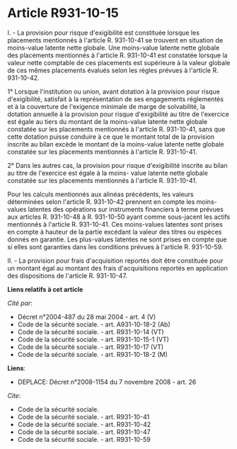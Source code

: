 # Article R931-10-15

I. - La provision pour risque d'exigibilité est constituée lorsque les placements mentionnés à l'article R. 931-10-41 se
trouvent en situation de moins-value latente nette globale. Une moins-value latente nette globale des placements mentionnés à
l'article R. 931-10-41 est constatée lorsque la valeur nette comptable de ces placements est supérieure à la valeur globale
de ces mêmes placements évalués selon les règles prévues à l'article R. 931-10-42.

1° Lorsque l'institution ou union, avant dotation à la provision pour risque d'exigibilité, satisfait à la représentation de
ses engagements réglementés et à la couverture de l'exigence minimale de marge de solvabilité, la dotation annuelle à la
provision pour risque d'exigibilité au titre de l'exercice est égale au tiers du montant de la moins-value latente nette
globale constatée sur les placements mentionnés à l'article R. 931-10-41, sans que cette dotation puisse conduire à ce que le
montant total de la provision inscrite au bilan excède le montant de la moins-value latente nette globale constatée sur les
placements mentionnés à l'article R. 931-10-41.

2° Dans les autres cas, la provision pour risque d'exigibilité inscrite au bilan au titre de l'exercice est égale à la moins-
value latente nette globale constatée sur les placements mentionnés à l'article R. 931-10-41.

Pour les calculs mentionnés aux alinéas précédents, les valeurs déterminées selon l'article R. 931-10-42 prennent en compte
les moins-values latentes des opérations sur instruments financiers à terme prévues aux articles R. 931-10-48 à R. 931-10-50
ayant comme sous-jacent les actifs mentionnés à l'article R. 931-10-41. Ces moins-values latentes sont prises en compte à
hauteur de la partie excédant la valeur des titres ou espèces donnés en garantie. Les plus-values latentes ne sont prises en
compte que si elles sont garanties dans les conditions prévues à l'article R. 931-10-59.

II. - La provision pour frais d'acquisition reportés doit être constituée pour un montant égal au montant des frais
d'acquisitions reportés en application des dispositions de l'article R. 931-10-47.

**Liens relatifs à cet article**

_Cité par_:

  - Décret n°2004-487 du 28 mai 2004 - art. 4 (V)
  - Code de la sécurité sociale. - art. A931-10-18-2 (Ab)
  - Code de la sécurité sociale. - art. R931-10-14 (VT)
  - Code de la sécurité sociale. - art. R931-10-15-1 (VT)
  - Code de la sécurité sociale. - art. R931-10-17 (VT)
  - Code de la sécurité sociale. - art. R931-10-18-2 (M)

**Liens**:

  - DEPLACE: Décret n°2008-1154 du 7 novembre 2008 - art. 26

_Cite_:

  - Code de la sécurité sociale.
  - Code de la sécurité sociale. - art. R931-10-41
  - Code de la sécurité sociale. - art. R931-10-42
  - Code de la sécurité sociale. - art. R931-10-47
  - Code de la sécurité sociale. - art. R931-10-59
